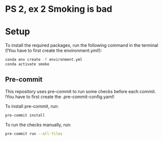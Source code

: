 # PS 2, ex 2 Smoking is bad

# Setup

To install the required packages, run the following command in the terminal (!You have to first
create the environment.yml!):

```bash
conda env create -f environment.yml
conda activate smoke
```

## Pre-commit

This repository uses pre-commit to run some checks before each commit. !You have to first create
the .pre-commit-config.yaml!

To install pre-commit, run:

```bash
pre-commit install
```

To run the checks manually, run:

```bash
pre-commit run --all-files
```
